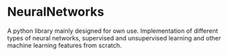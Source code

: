 # NeuralNetworks
A python library mainly designed for own use. Implementation of different types of neural networks, supervised and unsupervised learning and other machine learning features from scratch.
